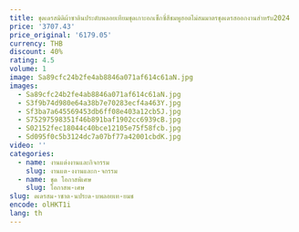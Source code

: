 ```yaml
---
title: ชุดเดรสมิดิผ้าซาตินประดับพลอยเทียมชุดเกาะอกเซ็กซี่สีชมพูฮอตไม่สมมาตรชุดเดรสออกงานสำหรับ2024
price: '3707.43'
price_original: '6179.05'
currency: THB
discount: 40%
rating: 4.5
volume: 1
image: Sa89cfc24b2fe4ab8846a071af614c61aN.jpg
images:
  - Sa89cfc24b2fe4ab8846a071af614c61aN.jpg
  - S3f9b74d980e64a38b7e70283ecf4a463Y.jpg
  - Sf3ba7a645569453db6ff08e403a12cb5J.jpg
  - S75297598351f46b891baf1902cc6939cB.jpg
  - S02152fec18044c40bce12105e75f58fcb.jpg
  - Sd095f0c5b3124dc7a07bf77a42001cbdK.jpg
video: ''
categories:
  - name: งานแต่งงานและกิจกรรม
    slug: งานแต-งงานและก-จกรรม
  - name: ชุด โอกาสพิเศษ
    slug: โอกาสพ-เศษ
slug: ดเดรสม-าซาต-นประด-บพลอยเท-ยมช
encode: olHKT1i
lang: th
---
```

  